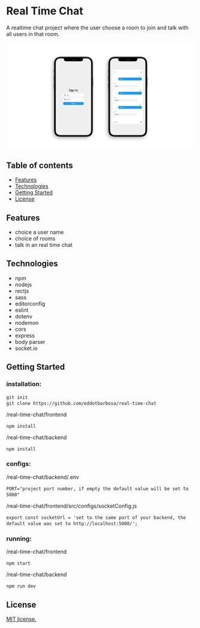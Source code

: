 # Real Time Chat

A realtime chat project where the user choose a room to join and talk with all users in that room.

![preview](https://github.com/eddotbarbosa/real-time-chat/blob/master/gitassets/preview.png?raw=true)

## Table of contents
* [Features](#Features)
* [Technologies](#technologies)
* [Getting Started](#Getting-Started)
* [License](#License)

## Features
* choice a user name
* choice of rooms
* talk in an real time chat

## Technologies
* npm
* nodejs
* rectjs
* sass
* editorconfig
* eslint
* dotenv
* nodemon
* cors
* express
* body parser
* socket.io

## Getting Started
### installation:
```
git init
git clone https://github.com/eddotbarbosa/real-time-chat
```
/real-time-chat/frontend
```
npm install
```
/real-time-chat/backend
```
npm install
```
### configs:
/real-time-chat/backend/.env
```
PORT="project port number, if empty the default value will be set to 5000"
```
/real-time-chat/frontend/src/configs/socketConfig.js
```
export const socketUrl = 'set to the same port of your backend, the default value was set to http://localhost:5000/';
```
### running:
/real-time-chat/frontend
```
npm start
```
/real-time-chat/backend
```
npm run dev
```

## License
[MIT license.](https://github.com/eddotbarbosa/real-time-chat/blob/master/LICENSE.md)

